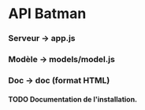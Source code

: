 # API Batman

### Serveur -> app.js
### Modèle -> models/model.js

### Doc -> doc (format HTML)

#### TODO Documentation de l'installation.